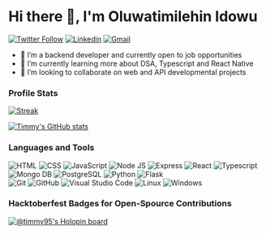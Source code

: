 # Hi there 👋, I'm Oluwatimilehin Idowu

[![Twitter Follow](https://img.shields.io/twitter/follow/timmy_id?color=1DA1F2&logo=twitter&style=for-the-badge)](https://twitter.com/intent/follow?original_referer=https%3A%2F%2Fgithub.com%2Ftimmy_id&screen_name=timmy_id)
[![Linkedin](https://img.shields.io/badge/linkedin-%231DA1F2.svg?style=for-the-badge&logo=linkedin&logoColor=white)](https://www.linkedin.com/in/oluwatimilehin-idowu/)
[![Gmail](https://img.shields.io/badge/gmail-EA4335.svg?style=for-the-badge&logo=gmail&logoColor=white)](mailto:oluwatimilehin.id@gmail.com)

- 👀 I’m a backend developer and currently open to job opportunities
- 🌱 I’m currently learning more about DSA, Typescript and React Native
- 💞️ I’m looking to collaborate on web and API developmental projects

### Profile Stats
[![Streak](https://github-readme-streak-stats.herokuapp.com/?user=Timmy-id&theme=dark&hide_border=true)](https://github.com/Timmy-id/)

[![Timmy's GitHub stats](https://github-readme-stats.vercel.app/api?username=Timmy-id&hide=stars&show_icons=true&theme=dark)](https://github.com/Timmy-id/github-readme-stats)

### Languages and Tools
![HTML](https://img.shields.io/badge/HTML5-E34F26?style=for-the-badge&logo=html5&logoColor=white)
![CSS](https://img.shields.io/badge/CSS3-1572B6?style=for-the-badge&logo=css3&logoColor=white)
![JavaScript](https://img.shields.io/badge/JavaScript-323330?style=for-the-badge&logo=javascript&logoColor=F7DF1E)
![Node JS](https://img.shields.io/badge/Node.js-43853D?style=for-the-badge&logo=node.js&logoColor=white)
![Express](https://img.shields.io/badge/express.js-%23404d59.svg?style=for-the-badge&logo=express&logoColor=%2361DAFB)
![React](https://img.shields.io/badge/-ReactJs-61DAFB?logo=react&logoColor=white&style=for-the-badge)
![Typescript](https://img.shields.io/badge/TypeScript-007ACC?style=for-the-badge&logo=typescript&logoColor=white)
![Mongo DB](https://img.shields.io/badge/MongoDB-4EA94B?style=for-the-badge&logo=mongodb&logoColor=white)
![PostgreSQL](https://img.shields.io/badge/PostgreSQL-316192?style=for-the-badge&logo=postgresql&logoColor=white)
![Python](https://img.shields.io/badge/Python%20-%2314354C.svg?style=for-the-badge&logo=python&logoColor=white)
![Flask](https://img.shields.io/badge/Flask-000000?style=for-the-badge&logo=flask&logoColor=white)
<br>
![Git](https://img.shields.io/badge/Git%20-%23F05033.svg?style=for-the-badge&logo=git&logoColor=white)
![GitHub](https://img.shields.io/badge/github-%23181717.svg?style=for-the-badge&logo=github&logoColor=white)
![Visual Studio Code](https://img.shields.io/badge/Visual%20Studio%20Code-0078d7.svg?style=for-the-badge&logo=visual-studio-code&logoColor=white)
![Linux](https://img.shields.io/badge/Linux-FCC624?style=for-the-badge&logo=linux&logoColor=black)
![Windows](https://img.shields.io/badge/Windows-0078D6?style=for-the-badge&logo=windows&logoColor=white)

### Hacktoberfest Badges for Open-Spource Contributions
[![@timmy95's Holopin board](https://holopin.me/timmy95)](https://holopin.io/@timmy95)


<!---
Timmy-id/Timmy-id is a ✨ special ✨ repository because its `README.md` (this file) appears on your GitHub profile.
You can click the Preview link to take a look at your changes.
--->
